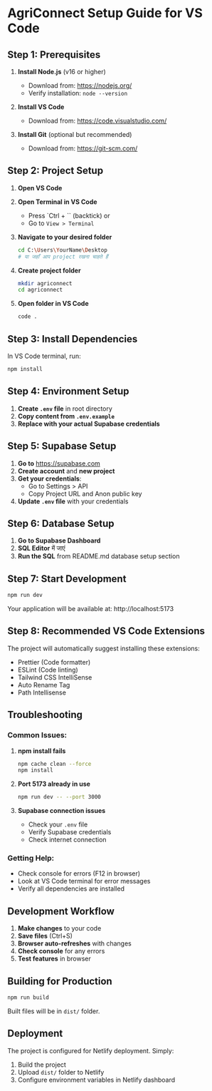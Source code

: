 # AgriConnect Setup Guide for VS Code

## Step 1: Prerequisites

1. **Install Node.js** (v16 or higher)
   - Download from: https://nodejs.org/
   - Verify installation: `node --version`

2. **Install VS Code**
   - Download from: https://code.visualstudio.com/

3. **Install Git** (optional but recommended)
   - Download from: https://git-scm.com/

## Step 2: Project Setup

1. **Open VS Code**

2. **Open Terminal in VS Code**
   - Press `Ctrl + `` (backtick) or
   - Go to `View > Terminal`

3. **Navigate to your desired folder**
   ```bash
   cd C:\Users\YourName\Desktop
   # या जहाँ आप project रखना चाहते हैं
   ```

4. **Create project folder**
   ```bash
   mkdir agriconnect
   cd agriconnect
   ```

5. **Open folder in VS Code**
   ```bash
   code .
   ```

## Step 3: Install Dependencies

In VS Code terminal, run:
```bash
npm install
```

## Step 4: Environment Setup

1. **Create `.env` file** in root directory
2. **Copy content from `.env.example`**
3. **Replace with your actual Supabase credentials**

## Step 5: Supabase Setup

1. **Go to** https://supabase.com
2. **Create account** and **new project**
3. **Get your credentials**:
   - Go to Settings > API
   - Copy Project URL and Anon public key
4. **Update `.env` file** with your credentials

## Step 6: Database Setup

1. **Go to Supabase Dashboard**
2. **SQL Editor** में जाएं
3. **Run the SQL** from README.md database setup section

## Step 7: Start Development

```bash
npm run dev
```

Your application will be available at: http://localhost:5173

## Step 8: Recommended VS Code Extensions

The project will automatically suggest installing these extensions:
- Prettier (Code formatter)
- ESLint (Code linting)
- Tailwind CSS IntelliSense
- Auto Rename Tag
- Path Intellisense

## Troubleshooting

### Common Issues:

1. **npm install fails**
   ```bash
   npm cache clean --force
   npm install
   ```

2. **Port 5173 already in use**
   ```bash
   npm run dev -- --port 3000
   ```

3. **Supabase connection issues**
   - Check your `.env` file
   - Verify Supabase credentials
   - Check internet connection

### Getting Help:

- Check console for errors (F12 in browser)
- Look at VS Code terminal for error messages
- Verify all dependencies are installed

## Development Workflow

1. **Make changes** to your code
2. **Save files** (Ctrl+S)
3. **Browser auto-refreshes** with changes
4. **Check console** for any errors
5. **Test features** in browser

## Building for Production

```bash
npm run build
```

Built files will be in `dist/` folder.

## Deployment

The project is configured for Netlify deployment. Simply:
1. Build the project
2. Upload `dist/` folder to Netlify
3. Configure environment variables in Netlify dashboard